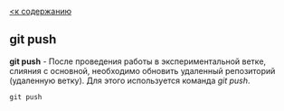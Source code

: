 [<к содержанию](./redme.md)

## git push

**git push** - После проведения работы в экспериментальной ветке, слияния с основной, необходимо обновить удаленный репозиторий (удаленную ветку). Для этого используется команда *git push*.


```bash=
git push
```